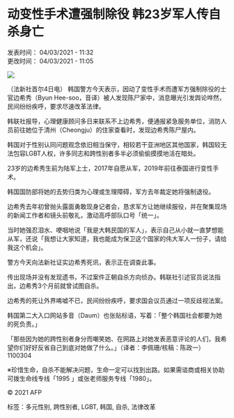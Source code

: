 # 动变性手术遭强制除役 韩23岁军人传自杀身亡

发表时间： 04/03/2021 - 11:32  
更改时间： 04/03/2021 - 11:05

![](https://s.rfi.fr/media/display/020b8dae-e6c1-11ee-a196-005056bfb2b6/w:980/p:16x9/img-default-RFI.jpg)

（法新社首尔4日电） 韩国警方今天表示，因动了变性手术而遭军方强制除役的士官边希秀（Byun Hee-soo，音译）被人发现陈尸家中，消息曝光引发舆论哗然，民间纷纷疾呼，要求尽速改革法律。

韩联社报导，心理健康顾问多日来联系不上边希秀，便通报紧急服务单位，消防人员前往她位于清州（Cheongju）的住家查看时，发现边希秀陈尸屋内。

韩国对于性别认同问题观念依旧相当保守，相较若干亚洲地区其他国家，韩国较无法包容LGBT人权，许多同志和跨性别者多半必须偷偷摸摸地活在暗处。

23岁的边希秀生前为陆军上士，2017年自愿从军，2019年前往泰国进行变性手术。

韩国国防部将她的去势归类为心理或生理障碍，军方去年裁定她将强制退役。

边希秀去年初曾抛头露面勇敢现身记者会，恳求军方让她继续服役，并在聚集现场的新闻工作者和镜头前敬礼，激动高呼部队口号「统一」。

当时她强忍泪水、哽咽地说「我是大韩民国的军人」，表示自己从小就一直梦想能从军，还说「我想让大家知道，我也能成为保卫这个国家的伟大军人一份子，请给我这个机会」。

警方今天向法新社证实边希秀死讯，表示正在调查此事。

传出现场并没有发现遗书，不过案件正朝自杀方向侦办。韩联社引述官员说法指出，边希秀3个月前就曾试图自杀。

边希秀的死让外界唏嘘不已，民间纷纷疾呼，要求国会议员通过一项反歧视法案。

韩国第二大入口网站多音（Daum）也张贴标语，写着：「整个韩国社会都要为她的死负责。」

「那些因为她的跨性别者身分而嘲笑她、在网路上对她发表恶意评论的人们，我希望你们好好反省自己到底对她做了什么。」（译者：李佩珊/核稿：陈政一）1100304

※珍惜生命，自杀不能解决问题，生命一定可以找到出路。如果需谘商或相关协助可拨生命线专线「1995 」或张老师服务专线「1980」。

© 2021 AFP

标签：多元性别, 跨性别者, LGBT, 韩国, 自杀, 法律改革